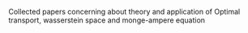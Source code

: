 Collected papers concerning about theory and application of Optimal transport, wasserstein space and monge-ampere equation
